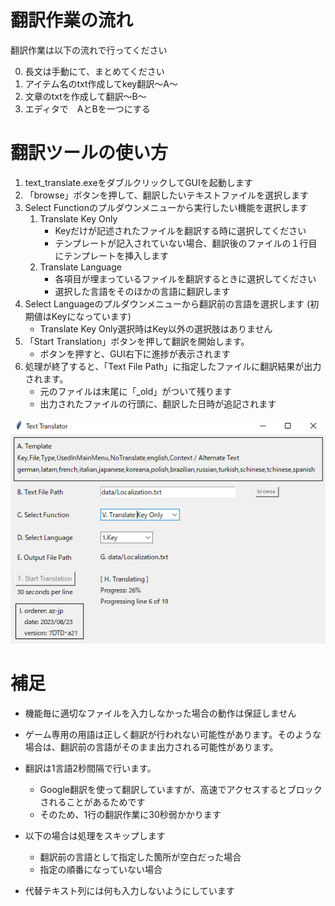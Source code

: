 # 翻訳作業の流れ
翻訳作業は以下の流れで行ってください

0. 長文は手動にて、まとめてください
1. アイテム名のtxt作成してkey翻訳～A～
2. 文章のtxtを作成して翻訳～B～
3. エディタで　AとBを一つにする

# 翻訳ツールの使い方

1. text_translate.exeをダブルクリックしてGUIを起動します
2. 「browse」ボタンを押して、翻訳したいテキストファイルを選択します
3. Select Functionのプルダウンメニューから実行したい機能を選択します
    1. Translate Key Only
        - Keyだけが記述されたファイルを翻訳する時に選択してください
        - テンプレートが記入されていない場合、翻訳後のファイルの１行目にテンプレートを挿入します
    2. Translate Language
        - 各項目が埋まっているファイルを翻訳するときに選択してください
        - 選択した言語をそのほかの言語に翻訳します
4. Select Languageのプルダウンメニューから翻訳前の言語を選択します (初期値はKeyになっています)
    - Translate Key Only選択時はKey以外の選択肢はありません
5. 「Start Translation」ボタンを押して翻訳を開始します。
    - ボタンを押すと、GUI右下に進捗が表示されます
6. 処理が終了すると、「Text File Path」に指定したファイルに翻訳結果が出力されます。
    - 元のファイルは末尾に「_old」がついて残ります
    - 出力されたファイルの行頭に、翻訳した日時が追記されます

![GUI](img/GUI.png "GUI")

# 補足

- 機能毎に適切なファイルを入力しなかった場合の動作は保証しません

- ゲーム専用の用語は正しく翻訳が行われない可能性があります。そのような場合は、翻訳前の言語がそのまま出力される可能性があります。

- 翻訳は1言語2秒間隔で行います。
    - Google翻訳を使って翻訳していますが、高速でアクセスするとブロックされることがあるためです
    - そのため、1行の翻訳作業に30秒弱かかります

- 以下の場合は処理をスキップします
    - 翻訳前の言語として指定した箇所が空白だった場合
    - 指定の順番になっていない場合

- 代替テキスト列には何も入力しないようにしています